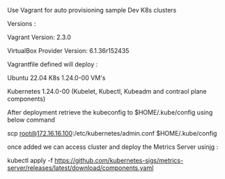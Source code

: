 Use Vagrant for auto provisioning sample Dev K8s clusters 

Versions :

Vagrant Version: 2.3.0

VirtualBox Provider Version: 6.1.36r152435


Vagrantfile defined will deploy : 

Ubuntu 22.04 K8s 1.24.0-00 VM's

Kubernetes 1.24.0-00 (Kubelet, Kubectl, Kubeadm and contraol plane components)

After deployment retrieve the kubeconfig to $HOME/.kube/config using below command 

scp root@172.16.16.100:/etc/kubernetes/admin.conf $HOME/.kube/config

once added we can access cluster and deploy the Metrics Server usinjg :

kubectl apply -f https://github.com/kubernetes-sigs/metrics-server/releases/latest/download/components.yaml


 
